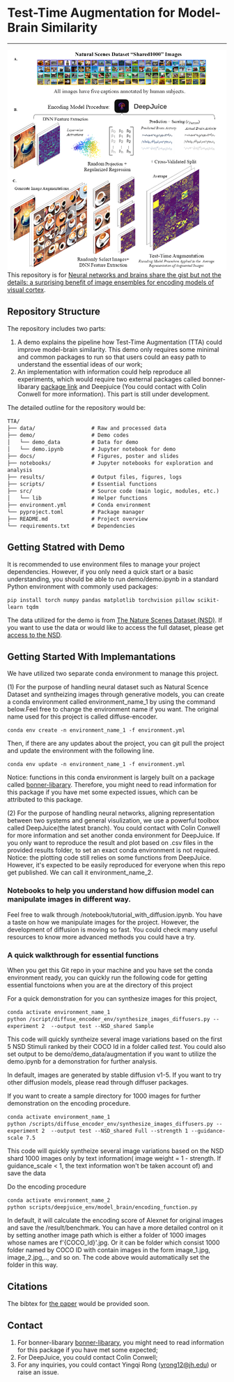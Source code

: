 # Test-Time Augmentation for Model-Brain Similarity
---
![Schematic](docs/schematic.png)
This repository is for [Neural networks and brains share the gist but not the details: a surprising benefit of image ensembles for encoding models of visual cortex](https://openreview.net/forum?id=DtEeVWfgNM&noteId=DtEeVWfgNM).

## Repository Structure

The repository includes two parts:
1. A demo explains the pipeline how Test-Time Augmentation (TTA) could improve model-brain similarity. This demo only requires some minimal and common packages to run so that users could an easy path to understand the essential ideas of our work;
2. An implementation with information could help reproduce all experiments, which would require two external packages called bonner-libarary [package link](https://github.com/BonnerLab/bonner-libraries) and Deepjuice (You could contact with Colin Conwell for more information). This part is still under development.

The detailed outline for the repository would be:
```
TTA/
├── data/                  # Raw and processed data
├── demo/                  # Demo codes
│   └── demo_data          # Data for demo
│   └── demo.ipynb         # Jupyter notebook for demo
├── docs/                  # Figures, poster and slides
├── notebooks/             # Jupyter notebooks for exploration and analysis
├── results/               # Output files, figures, logs
├── scripts/               # Essential functions
├── src/                   # Source code (main logic, modules, etc.)
│   └── lib                # Helper functions
├── environment.yml        # Conda environment
└── pyproject.toml         # Package manager
├── README.md              # Project overview
└── requirements.txt       # Dependencies
```

## Getting Statred with Demo

It is recommended to use environment files to manage your project dependencies. However, if you only need a quick start or a basic understanding, you should be able to run demo/demo.ipynb in a standard Python environment with commonly used packages:
```
pip install torch numpy pandas matplotlib torchvision pillow scikit-learn tqdm
```
The data utilized for the demo is from [The Nature Scenes Dataset (NSD)](http://naturalscenesdataset.org/). If you want to use the data or would like to access the full dataset, please get [access to the NSD](https://docs.google.com/forms/d/e/1FAIpQLSduTPeZo54uEMKD-ihXmRhx0hBDdLHNsVyeo_kCb8qbyAkXuQ/viewform).

## Getting Started With Implemantations

We have utilized two separate conda environment to manage this project.

(1) For the purpose of handling neural dataset such as Natural Scence Dataset and syntheizing images through generative models, you can create a conda environment called environment_name_1 by using the command below.Feel free to change the environment name if you want. The original name used for this project is called diffuse-encoder.
```
conda env create -n environment_name_1 -f environment.yml
```
Then, if there are any updates about the project, you can git pull the project and update the environment with the following line.
```
conda env update -n environment_name_1 -f environment.yml
```
Notice: functions in this conda environment is largely built on a package called [bonner-libarary](https://github.com/BonnerLab/bonner-libraries). Therefore, you might need to read information for this package if you have met some expected issues, which can be attributed to this package.

(2) For the purpose of handling neural networks, aligning representation between two systems and general visulization, we use a powerful toolbox called DeepJuice(the latest branch). You could contact with Colin Conwell for more information and set another conda environment for DeepJuice. If you only want to reproduce the result and plot based on .csv files in the provided results folder, to set an exact conda environment is not required. Notice: the plotting code still relies on some functions from DeepJuice. However, it's expected to be easily reproduced for everyone when this repo get published. We can call it environment_name_2.

### Notebooks to help you understand how diffusion model can manipulate images in different way.

Feel free to walk through /notebook/tutorial_with_diffusion.ipynb. You have a taste on how we manipulate images for the project. However, the development of diffusion is moving so fast. You could check many useful resources to know more advanced methods you could have a try.

### A quick walkthrough for essential functions

When you get this Git repo in your machine and you have set the conda environment ready, you can quickly run the following code for getting essential functoions when you are at the directory of this project

For a quick demonstration for you can synthesize images for this project,
```
conda activate environment_name_1
python /script/diffuse_encoder_env/synthesize_images_diffusers.py --experiment 2  --output test --NSD_shared Sample
```
This code will quickly syntheize several image variations based on the first 5 NSD Stimuli ranked by their COCO Id in a folder called *test*. You could also set output to be demo/demo_data/augmentation if you want to utilize the demo.ipynb for a demonstration for further analysis.

In default, images are generated by stable diffusion v1-5. If you want to try other diffusion models, please read through diffuser packages.

If you want to create a sample directory for 1000 images for further demonstration on the encoding procedure.
```
conda activate environment_name_1
python /scripts/diffuse_encoder_env/synthesize_images_diffusers.py --experiment 2  --output test --NSD_shared Full --strength 1 --guidance-scale 7.5
```
This code will quickly syntheize several image variations based on the NSD shard 1000 images only by text information( image weight = 1 - strength. If guidance_scale < 1, the text information won't be taken account of) and save the data 

Do the encoding procedure
```
conda activate environment_name_2
python scripts/deepjuice_env/model_brain/encoding_function.py
```
In default, it will calculate the encoding score of Alexnet for original images and save the /result/benchmark. You can have a more detailed control on it by setting another image path which is either a folder of 1000 images whose names are f'{COCO_Id}'.jpg. Or it can be folder which consist 1000 folder named by COCO ID with contain images in the form image_1.jpg, image_2.jpg,.., and so on. The code above would automatically set the folder in this way.

## Citations
The bibtex for [the paper](https://openreview.net/forum?id=DtEeVWfgNM&noteId=DtEeVWfgNM) would be provided soon.

## Contact
1. For bonner-libarary [bonner-libarary](https://github.com/BonnerLab/bonner-libraries), you might need to read information for this package if you have met some expected;
2. For DeepJuice, you could contact Colin Conwell;
3. For any inquiries, you could contact Yingqi Rong (yrong12@jh.edu) or raise an issue.